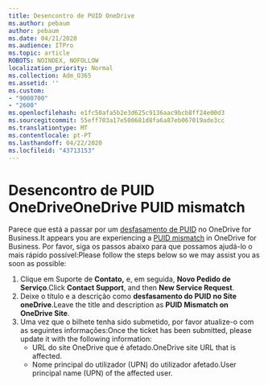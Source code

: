 ```yaml
---
title: Desencontro de PUID OneDrive
ms.author: pebaum
author: pebaum
ms.date: 04/21/2020
ms.audience: ITPro
ms.topic: article
ROBOTS: NOINDEX, NOFOLLOW
localization_priority: Normal
ms.collection: Adm_O365
ms.assetid: ''
ms.custom:
- "9000700"
- "2600"
ms.openlocfilehash: e1fc50afa5b2e3d625c9136aac9bcb8ff24e00d3
ms.sourcegitcommit: 55eff703a17e500681d8fa6a87eb067019ade3cc
ms.translationtype: MT
ms.contentlocale: pt-PT
ms.lasthandoff: 04/22/2020
ms.locfileid: "43713153"
---
```

# <a name="onedrive-puid-mismatch"></a><span data-ttu-id="deac2-102">Desencontro de PUID OneDrive</span><span class="sxs-lookup"><span data-stu-id="deac2-102">OneDrive PUID mismatch</span></span>
<span data-ttu-id="deac2-103">Parece que está a passar por um [desfasamento de PUID](https://docs.microsoft.com/sharepoint/support/administration/access-denied-or-need-permission-error-sharepoint-online-or-onedrive-for-business#when-accessing-a-onedrive-site) no OneDrive for Business.</span><span class="sxs-lookup"><span data-stu-id="deac2-103">It appears you are experiencing a [PUID mismatch](https://docs.microsoft.com/sharepoint/support/administration/access-denied-or-need-permission-error-sharepoint-online-or-onedrive-for-business#when-accessing-a-onedrive-site) in OneDrive for Business.</span></span> <span data-ttu-id="deac2-104">Por favor, siga os passos abaixo para que possamos ajudá-lo o mais rápido possível:</span><span class="sxs-lookup"><span data-stu-id="deac2-104">Please follow the steps below so we may assist you as soon as possible:</span></span>

1. <span data-ttu-id="deac2-105">Clique em Suporte de **Contato,** e, em seguida, **Novo Pedido de Serviço**.</span><span class="sxs-lookup"><span data-stu-id="deac2-105">Click **Contact Support**, and then **New Service Request**.</span></span>
2. <span data-ttu-id="deac2-106">Deixe o título e a descrição como **desfasamento do PUID no Site oneDrive**.</span><span class="sxs-lookup"><span data-stu-id="deac2-106">Leave the title and description as **PUID Mismatch on OneDrive Site**.</span></span>
3. <span data-ttu-id="deac2-107">Uma vez que o bilhete tenha sido submetido, por favor atualize-o com as seguintes informações:</span><span class="sxs-lookup"><span data-stu-id="deac2-107">Once the ticket has been submitted, please update it with the following information:</span></span>
    - <span data-ttu-id="deac2-108">URL do site OneDrive que é afetado.</span><span class="sxs-lookup"><span data-stu-id="deac2-108">OneDrive site URL that is affected.</span></span>
    - <span data-ttu-id="deac2-109">Nome principal do utilizador (UPN) do utilizador afetado.</span><span class="sxs-lookup"><span data-stu-id="deac2-109">User principal name (UPN) of the affected user.</span></span>




